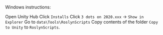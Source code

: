 Windows instructions:

Open Unity Hub
Click `Installs`
Click `3 dots on 2020.xxx` -> `Show in Explorer`
Go to `data\Tools\RoslynScripts`
Copy contents of the folder `Copy to Unity` to `RoslynScripts`.